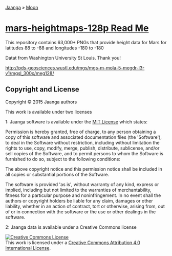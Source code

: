 [Jaanga]( http://jaanga.github.io/ ) &raquo; [Moon]( http://jaanga.github.io/moon/ )

[mars-heightmaps-128p Read Me]( index.html )
===
This repository contains 63,000+ PNGs that provide height data for Mars for latitudes 88 to -88 and longitudes -180 to -180


Datat from Washington University St Louis. Thank you!

<http://pds-geosciences.wustl.edu/mgs/mgs-m-mola-5-megdr-l3-v1/mgsl_300x/meg128/>


<!--
<span style=display:none; >[You are now in GitHub source code view - click here to view Read Me file as a web page]( http://jaanga.github.io/moon-heightmaps-256p-ne/ "View file as a web page." ) </span>
<input type=button onclick=window.location.href='https://github.com/jaanga/moon-heightmaps-256p-ne/'; value='You are now in GitHub web page view - Click here to view Read Me file as source code' />

## Sample Use of Data in 3D App
<iframe src="http://jaanga.github.io/moon/rover-256p/moon-rover-256p-multi-tile-r1.html" width=100% height=500px ></iframe>  
####_Moon Rover 256P - Dev revision_

[Moon Rover 256P Code Edit View Fullscreen]( http://exploratoria.github.io/lib/code-edit-view/code-edit-view.html#http://jaanga.github.io/moon/rover-256p/moon-rover-256p-multi-tile-r1.html )

[Moon Rover 256P Demo Full Screen - Dev]( http://jaanga.github.io/moon/rover-256p/dev/ )

This demo uses heightmap data to:

* To display the Moon in as much 3D detail as possible
* To enable you to explore craters and the dark side and more


## Sample Use of Data on Remote Web Site
_May take a while to load. Page freezes while loading..._

<iframe src="http://jsfiddle.net/theo/dwje1w0d/" width=100% height=500px ></iframe>  
#### _Read PNG Composite R2 hosted on jsFiddle_


[Read multiple PNG files and combine]( http://jaanga.github.io/moon/utilities/read-png-composite-r2.html> )

* Combines multiple heightmap PNG files into one view
* Use cursor keys to navigate
* Edit parameters in the code or use permalinks

Data hosted on GitHub pages is CORS-compatible and may therefor be accessed from any web site or server.
The example above access the heightmap data on GitHub from an HTL file hosted on [jsFiddle]( http://jasfiddle.net ).


-->



## Copyright and License

Copyright © 2015 Jaanga authors

This work is available under two licenses

1: Jaanga software is available under the [MIT License]( http://en.wikipedia.org/wiki/MIT_License) which states:

Permission is hereby granted, free of charge, to any person obtaining a copy of this software and associated documentation files (the 'Software'),
to deal in the Software without restriction, including without limitation the rights to use, copy, modify, merge, publish, distribute, sublicense, and/or sell copies of the Software, and to permit persons to whom the Software is furnished to do so, subject to the following conditions:

The above copyright notice and this permission notice shall be included in all copies or substantial portions of the Software.

The software is provided 'as is', without warranty of any kind, express or implied, including but not limited to the warranties of merchantability, fitness for a particular purpose and noninfringement.
In no event shall the authors or copyright holders be liable for any claim, damages or other liability, whether in an action of contract, tort or otherwise, arising from, out of or in connection with the software or the use or other dealings in the software.


2: Jaanga data is available under a Creative Commons license

<a rel="license" href="http://creativecommons.org/licenses/by/4.0/"><img alt="Creative Commons License" style="border-width:0" src="https://i.creativecommons.org/l/by/4.0/88x31.png" /></a><br />This <span xmlns:dct="http://purl.org/dc/terms/" href="http://purl.org/dc/dcmitype/StillImage" rel="dct:type">work</span> is licensed under a <a rel="license" href="http://creativecommons.org/licenses/by/4.0/">Creative Commons Attribution 4.0 International License</a>.


